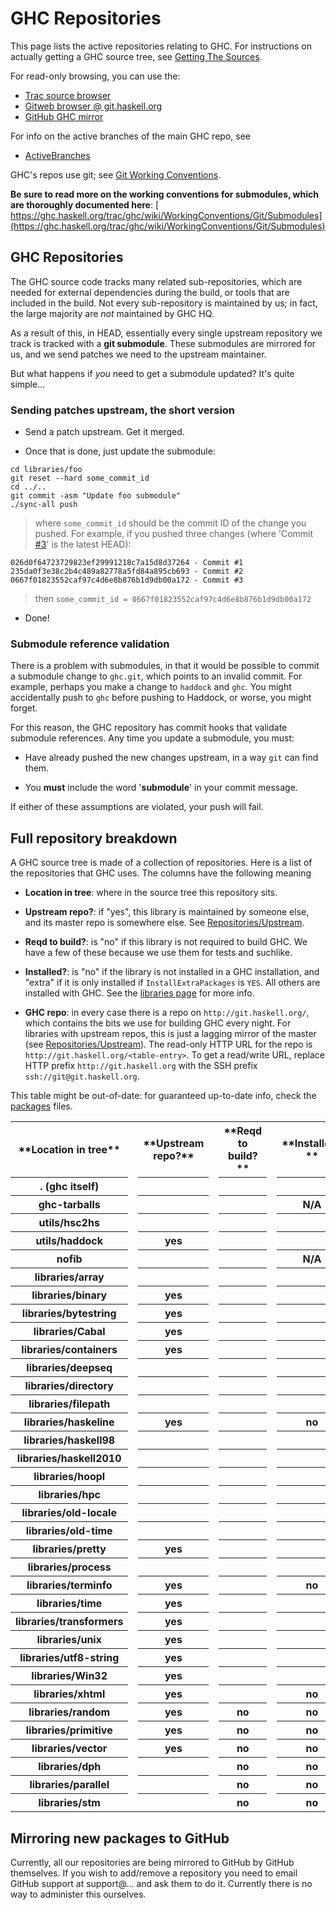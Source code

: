 


# GHC Repositories



This page lists the active repositories relating to GHC. For instructions on actually getting a GHC source tree, see [Getting The Sources](building/getting-the-sources).



For read-only browsing, you can use the:


- [Trac source browser](/trac/ghc/browser/)
- [ Gitweb browser @ git.haskell.org](http://git.haskell.org/)
- [ GitHub GHC mirror](http://github.com/ghc/ghc)


For info on the active branches of the main GHC repo, see


- [ActiveBranches](active-branches)


GHC's repos use git; see [Git Working Conventions](working-conventions/git).



**Be sure to read more on the working conventions for submodules, which are thoroughly documented here**: [
https://ghc.haskell.org/trac/ghc/wiki/WorkingConventions/Git/Submodules](https://ghc.haskell.org/trac/ghc/wiki/WorkingConventions/Git/Submodules)


## GHC Repositories



The GHC source code tracks many related sub-repositories, which are needed for external dependencies during the build, or tools that are included in the build. Not every sub-repository is maintained by us; in fact, the large majority are *not* maintained by GHC HQ.



As a result of this, in HEAD, essentially every single upstream repository we track is tracked with a **git submodule**. These submodules are mirrored for us, and we send patches we need to the upstream maintainer.



But what happens if *you* need to get a submodule updated? It's quite simple...


### Sending patches upstream, the short version


- Send a patch upstream. Get it merged.

- Once that is done, just update the submodule:

```wiki
cd libraries/foo
git reset --hard some_commit_id
cd ../..
git commit -asm "Update foo submodule"
./sync-all push
```

>
>
> where `some_commit_id` should be the commit ID of the change you pushed. For example, if you pushed three changes (where 'Commit [\#3](https://gitlab.staging.haskell.org/ghc/ghc/issues/3)' is the latest HEAD):
>
>

```wiki
026d0f64723729823ef29991218c7a15d8d37264 - Commit #1
235da0f3e38c2b4c489a82778a5fd84a895cb693 - Commit #2
0667f01823552caf97c4d6e8b876b1d9db00a172 - Commit #3
```

>
>
> then `some_commit_id = 0667f01823552caf97c4d6e8b876b1d9db00a172`
>
>

- Done!

### Submodule reference validation



There is a problem with submodules, in that it would be possible to commit a submodule change to `ghc.git`, which points to an invalid commit. For example, perhaps you make a change to `haddock` and `ghc`. You might accidentally push to `ghc` before pushing to Haddock, or worse, you might forget.



For this reason, the GHC repository has commit hooks that validate submodule references. Any time you update a submodule, you must:


- Have already pushed the new changes upstream, in a way `git` can find them.

- You **must** include the word '**submodule**' in your commit message.


If either of these assumptions are violated, your push will fail.


## Full repository breakdown



A GHC source tree is made of a collection of repositories. Here is a list of the repositories that GHC uses.  The columns have the following meaning


- **Location in tree**: where in the source tree this repository sits.

- **Upstream repo?**: if "yes", this library is maintained by someone else, 
  and its master repo is somewhere else.  See [Repositories/Upstream](repositories/upstream).

- **Reqd to build?**: is "no" if this library is not required to build GHC. We have a few of these because we use them for tests and suchlike.

- **Installed?**: is "no" if the library is not installed in a GHC installation, and "extra" if it is only installed if `InstallExtraPackages` is `YES`. All others are installed with GHC. See the [libraries page](commentary/libraries) for more info.

- **GHC repo**: in every case there is a repo on `http://git.haskell.org/`, which contains the bits we use for building GHC every night. For libraries with upstream repos, this is just a lagging mirror of the master (see [Repositories/Upstream](repositories/upstream)).  The read-only HTTP URL for the repo is `http://git.haskell.org/<table-entry>`.  To get a read/write URL, replace HTTP prefix `http://git.haskell.org` with the SSH prefix `ssh://git@git.haskell.org`. 


This table might be out-of-date: for guaranteed up-to-date info, check the [packages](/trac/ghc/browser/ghc/packages) files.


<table><tr><th>**Location in tree**</th>
<td>   </td>
<th> **Upstream repo?**</th>
<td> </td>
<th>**Reqd to build?**</th>
<td>   </td>
<th>**Installed?**</th>
<td> </td>
<th>**GHC repo http://git.haskell.org/...**</th></tr>
<tr><th>. (ghc itself)</th>
<td>                    </td>
<th>     </th>
<td> </td>
<th>     </th>
<td> </td>
<th>     </th>
<td> </td>
<th>ghc.git</th></tr>
<tr><th>ghc-tarballs</th>
<td>                      </td>
<th>     </th>
<td> </td>
<th>     </th>
<td> </td>
<th> N/A </th>
<td> </td>
<th>ghc-tarballs.git</th></tr>
<tr><th>utils/hsc2hs</th>
<td>                      </td>
<th>     </th>
<td> </td>
<th>     </th>
<td> </td>
<th>     </th>
<td> </td>
<th>hsc2hs.git</th></tr>
<tr><th>utils/haddock</th>
<td>                     </td>
<th> yes </th>
<td> </td>
<th>     </th>
<td> </td>
<th>     </th>
<td> </td>
<th>haddock.git</th></tr>
<tr><th>nofib</th>
<td>                  	       </td>
<th>     </th>
<td> </td>
<th>     </th>
<td> </td>
<th> N/A </th>
<td> </td>
<th>nofib.git</th></tr>
<tr><th>libraries/array</th>
<td>                   </td>
<th>     </th>
<td> </td>
<th>     </th>
<td> </td>
<th>     </th>
<td> </td>
<th>packages/array.git</th></tr>
<tr><th>libraries/binary</th>
<td>                  </td>
<th> yes </th>
<td> </td>
<th>     </th>
<td> </td>
<th>     </th>
<td> </td>
<th>packages/binary.git</th></tr>
<tr><th>libraries/bytestring</th>
<td>              </td>
<th> yes </th>
<td> </td>
<th>     </th>
<td> </td>
<th>     </th>
<td> </td>
<th>packages/bytestring.git</th></tr>
<tr><th>libraries/Cabal</th>
<td>                   </td>
<th> yes </th>
<td> </td>
<th>     </th>
<td> </td>
<th>     </th>
<td> </td>
<th>packages/Cabal.git</th></tr>
<tr><th>libraries/containers</th>
<td>              </td>
<th> yes </th>
<td> </td>
<th>     </th>
<td> </td>
<th>     </th>
<td> </td>
<th>packages/containers.git</th></tr>
<tr><th>libraries/deepseq</th>
<td>      	       </td>
<th>     </th>
<td> </td>
<th>     </th>
<td> </td>
<th>     </th>
<td> </td>
<th>packages/deepseq.git</th></tr>
<tr><th>libraries/directory</th>
<td>               </td>
<th>     </th>
<td> </td>
<th>     </th>
<td> </td>
<th>     </th>
<td> </td>
<th>packages/directory.git</th></tr>
<tr><th>libraries/filepath</th>
<td>                </td>
<th>     </th>
<td> </td>
<th>     </th>
<td> </td>
<th>     </th>
<td> </td>
<th>packages/filepath.git</th></tr>
<tr><th>libraries/haskeline</th>
<td>               </td>
<th> yes </th>
<td> </td>
<th>     </th>
<td> </td>
<th> no  </th>
<td> </td>
<th>packages/haskeline.git</th></tr>
<tr><th>libraries/haskell98</th>
<td>               </td>
<th>     </th>
<td> </td>
<th>     </th>
<td> </td>
<th>     </th>
<td> </td>
<th>packages/haskell98.git</th></tr>
<tr><th>libraries/haskell2010</th>
<td>             </td>
<th>     </th>
<td> </td>
<th>     </th>
<td> </td>
<th>     </th>
<td> </td>
<th>packages/haskell2010.git</th></tr>
<tr><th>libraries/hoopl</th>
<td>                   </td>
<th>     </th>
<td> </td>
<th>     </th>
<td> </td>
<th>     </th>
<td> </td>
<th>packages/hoopl.git</th></tr>
<tr><th>libraries/hpc</th>
<td>                     </td>
<th>     </th>
<td> </td>
<th>     </th>
<td> </td>
<th>     </th>
<td> </td>
<th>packages/hpc.git</th></tr>
<tr><th>libraries/old-locale</th>
<td>              </td>
<th>     </th>
<td> </td>
<th>     </th>
<td> </td>
<th>     </th>
<td> </td>
<th>packages/old-locale.git</th></tr>
<tr><th>libraries/old-time</th>
<td>                </td>
<th>     </th>
<td> </td>
<th>     </th>
<td> </td>
<th>     </th>
<td> </td>
<th>packages/old-time.git</th></tr>
<tr><th>libraries/pretty</th>
<td>                  </td>
<th> yes </th>
<td> </td>
<th>     </th>
<td> </td>
<th>     </th>
<td> </td>
<th>packages/pretty.git</th></tr>
<tr><th>libraries/process</th>
<td>                 </td>
<th>     </th>
<td> </td>
<th>     </th>
<td> </td>
<th>     </th>
<td> </td>
<th>packages/process.git</th></tr>
<tr><th>libraries/terminfo</th>
<td>     	       </td>
<th> yes </th>
<td> </td>
<th>     </th>
<td> </td>
<th> no  </th>
<td> </td>
<th>packages/terminfo.git</th></tr>
<tr><th>libraries/time</th>
<td>         	       </td>
<th> yes </th>
<td> </td>
<th>     </th>
<td> </td>
<th>     </th>
<td> </td>
<th>packages/time.git</th></tr>
<tr><th>libraries/transformers</th>
<td> 	       </td>
<th> yes </th>
<td> </td>
<th>     </th>
<td> </td>
<th>     </th>
<td> </td>
<th>packages/transformers.git</th></tr>
<tr><th>libraries/unix</th>
<td>         	       </td>
<th> yes </th>
<td> </td>
<th>     </th>
<td> </td>
<th>     </th>
<td> </td>
<th>packages/unix.git</th></tr>
<tr><th>libraries/utf8-string</th>
<td>  	       </td>
<th> yes </th>
<td> </td>
<th>     </th>
<td> </td>
<th>     </th>
<td> </td>
<th>packages/utf8-string.git</th></tr>
<tr><th>libraries/Win32</th>
<td>	    	       </td>
<th> yes </th>
<td> </td>
<th>     </th>
<td> </td>
<th>     </th>
<td> </td>
<th>packages/Win32.git</th></tr>
<tr><th>libraries/xhtml</th>
<td>	    	       </td>
<th> yes </th>
<td> </td>
<th>     </th>
<td> </td>
<th> no  </th>
<td> </td>
<th>packages/xhtml.git</th></tr>
<tr><th>libraries/random</th>
<td>                  </td>
<th> yes </th>
<td> </td>
<th> no  </th>
<td> </td>
<th> no  </th>
<td> </td>
<th>packages/random.git</th></tr>
<tr><th>libraries/primitive</th>
<td>       	       </td>
<th> yes </th>
<td> </td>
<th> no  </th>
<td> </td>
<th> no  </th>
<td> </td>
<th>packages/primitive.git</th></tr>
<tr><th>libraries/vector</th>
<td>       	       </td>
<th> yes </th>
<td> </td>
<th> no  </th>
<td> </td>
<th> no  </th>
<td> </td>
<th>packages/vector.git</th></tr>
<tr><th>libraries/dph</th>
<td>          	       </td>
<th>     </th>
<td> </td>
<th> no  </th>
<td> </td>
<th> no  </th>
<td> </td>
<th>packages/dph.git</th></tr>
<tr><th>libraries/parallel</th>
<td>     	       </td>
<th>     </th>
<td> </td>
<th> no  </th>
<td> </td>
<th> no  </th>
<td> </td>
<th>packages/parallel.git</th></tr>
<tr><th>libraries/stm</th>
<td>          	       </td>
<th>    </th>
<td> </td>
<th> no  </th>
<td> </td>
<th> no  </th>
<td> </td>
<th>packages/stm.git</th></tr></table>


## Mirroring new packages to GitHub



Currently, all our repositories are being mirrored to GitHub by GitHub themselves. If you wish to add/remove a repository you need to email GitHub support at support@… and ask them to do it. Currently there is no way to administer this ourselves.


